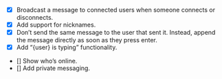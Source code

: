 - [x] Broadcast a message to connected users when someone connects or disconnects.
- [x] Add support for nicknames.
- [x] Don’t send the same message to the user that sent it. Instead, append the message directly as soon as they press enter.
- [x] Add “{user} is typing” functionality.
- [] Show who’s online.
- [] Add private messaging.

